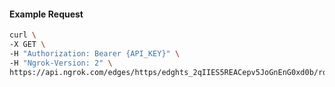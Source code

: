<!-- Code generated for API Clients. DO NOT EDIT. -->

#### Example Request

```bash
curl \
-X GET \
-H "Authorization: Bearer {API_KEY}" \
-H "Ngrok-Version: 2" \
https://api.ngrok.com/edges/https/edghts_2qIIES5REACepv5JoGnEnG0xd0b/routes/edghtsrt_2qIIESlKkztq8LUmSXVOHvtA61H/circuit_breaker
```
